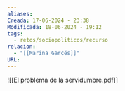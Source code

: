 ```yaml
---
aliases: 
Creada: 17-06-2024 - 23:38
Modificada: 18-06-2024 - 19:12
tags:
  - retos/sociopoliticos/recurso
relacion:
  - "[[Marina Garcés]]"
URL:
---
```



![[El problema de la servidumbre.pdf]]